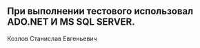 При выполнении тестового использовал ADO.NET И MS SQL SERVER.
-------------------------------------------------------------
Козлов Станислав Евгеньевич
